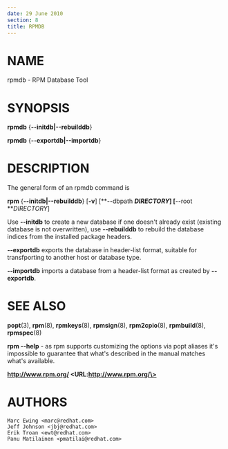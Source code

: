 ```yaml
---
date: 29 June 2010
section: 8
title: RPMDB
---
```


NAME
====

rpmdb - RPM Database Tool

SYNOPSIS
========

**rpmdb** {**\--initdb\|\--rebuilddb**}

**rpmdb** {**\--exportdb\|\--importdb**}

DESCRIPTION
===========

The general form of an rpmdb command is

**rpm** {**\--initdb\|\--rebuilddb**} \[**-v**\] \[**\--dbpath
***DIRECTORY*\] \[**\--root ***DIRECTORY*\]

Use **\--initdb** to create a new database if one doesn\'t already exist
(existing database is not overwritten), use **\--rebuilddb** to rebuild
the database indices from the installed package headers.

**\--exportdb** exports the database in header-list format, suitable
for transfporting to another host or database type.

**\--importdb** imports a database from a header-list format as created
by **\--exportdb**.

SEE ALSO
========

**popt**(3), **rpm**(8), **rpmkeys**(8), **rpmsign**(8), **rpm2cpio**(8),
**rpmbuild**(8), **rpmspec**(8)

**rpm \--help** - as rpm supports customizing the options via popt
aliases it\'s impossible to guarantee that what\'s described in the
manual matches what\'s available.

**http://www.rpm.org/ \<URL:http://www.rpm.org/\>**

AUTHORS
=======

    Marc Ewing <marc@redhat.com>
    Jeff Johnson <jbj@redhat.com>
    Erik Troan <ewt@redhat.com>
    Panu Matilainen <pmatilai@redhat.com>
